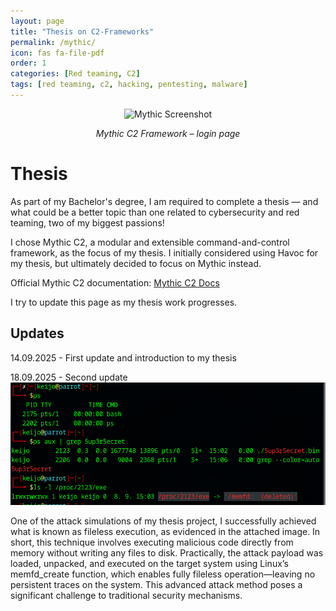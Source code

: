 ```yaml
---
layout: page
title: "Thesis on C2-Frameworks"
permalink: /mythic/
icon: fas fa-file-pdf
order: 1
categories: [Red teaming, C2]
tags: [red teaming, c2, hacking, pentesting, malware]
---
```


<p align="center">
  <img src="{{ '/assets/RedTeam/Mythic.png' | relative_url }}" 
       alt="Mythic Screenshot" 
       style="max-width:90%; height:auto; border:none;" />
</p>

<p align="center"><em>Mythic C2 Framework – login page</em></p>

# Thesis

As part of my Bachelor's degree, I am required to complete a thesis — and what could be a better topic than one related to cybersecurity and red teaming, two of my biggest passions!

I chose Mythic C2, a modular and extensible command-and-control framework, as the focus of my thesis. I initially considered using Havoc for my thesis, but ultimately decided to focus on Mythic instead.

Official Mythic C2 documentation: [Mythic C2 Docs](https://docs.mythic-c2.net/home)


I try to update this page as my thesis work progresses. 

## Updates

14.09.2025 - First update and introduction to my thesis


18.09.2025 - Second update
![Book Image](assets/Thesis/image_34.png)


One of the attack simulations of my thesis project, I successfully achieved what is known as fileless execution, as evidenced in the attached image. In short, this technique involves executing malicious code directly from memory without writing any files to disk. Practically, the attack payload was loaded, unpacked, and executed on the target system using Linux’s memfd_create function, which enables fully fileless operation—leaving no persistent traces on the system. This advanced attack method poses a significant challenge to traditional security mechanisms.
